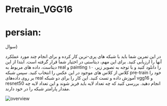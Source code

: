 # Pretrain_VGG16
# persian:

سوال)

در این تمرین شما باید با شبکه های پری-ترین کار کرده و برای انجام چند مورد عملکرد آنها را ارزیابی کنید. برای این مهم، دیتاستی در اختیار شما قرار گرفته است. ابتدا از این دیتاست، داده های مربوط به real و painting را دانلود کنید و با توجه به تصویر زیر، ۱۰ کلاس از کلاس های موجود در این عکس را انتخاب کنید. سپس شبکه pre-train خود را بر روی داده‌های real آموزش داده و تست کنید. این کار را برای دو شبکه vgg16 و resnet50 انجام دهید. بررسی کنید که چه تعداد لایه باید فریز شوند و این تعداد لایه چه مقدار پارامتر شبکه را در خود دارند.

![overview](https://user-images.githubusercontent.com/89314766/165305425-6e92ed18-81de-4403-81eb-8622944dd235.png)
